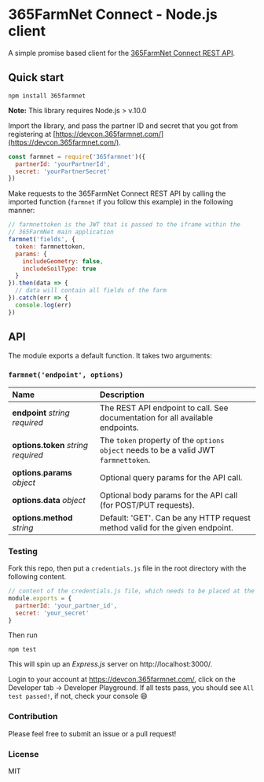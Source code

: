# 365FarmNet Connect - Node.js client
A simple promise based client for the [365FarmNet Connect REST API](https://developer.365farmnet.com/).

## Quick start
```
npm install 365farmnet
```
**Note:** This library requires Node.js > v.10.0

Import the library, and pass the partner ID and secret that you got from 
registering at [https://devcon.365farmnet.com/](https://devcon.365farmnet.com/).

```js
const farmnet = require('365farmnet')({
  partnerId: 'yourPartnerId',
  secret: 'yourPartnerSecret'
})
```

Make requests to the 365FarmNet Connect REST API by calling the imported function 
(`farmnet` if you follow this example) in the following manner:

```js
// farmnettoken is the JWT that is passed to the iframe within the 
// 365FarmNet main application
farmnet('fields', {
  token: farmnettoken,
  params: {
    includeGeometry: false,
    includeSoilType: true
  }
}).then(data => {
  // data will contain all fields of the farm
}).catch(err => {
  console.log(err)
})

```

## API
The module exports a default function. 
It takes two arguments:

### `farmnet('endpoint', options)`
| Name                                  | Description                                                                          |
|:--------------------------------------|:-------------------------------------------------------------------------------------|
| **endpoint** *string* *required*      | The REST API endpoint to call. See documentation for all available endpoints.        |
| **options.token** *string* *required* | The `token` property of the `options object` needs to be a valid JWT `farmnettoken`. |
| **options.params** *object*           | Optional query params for the API call.                                              |
| **options.data** *object*             | Optional body params for the API call (for POST/PUT requests).                       |
| **options.method** *string*           | Default: 'GET'. Can be any HTTP request method valid for the given endpoint.         |

### Testing
Fork this repo, then put a `credentials.js` file in the root directory with the following content.

```js
// content of the credentials.js file, which needs to be placed at the root of this repo
module.exports = {
  partnerId: 'your_partner_id',
  secret: 'your_secret'
}
```

Then run 
```
npm test
```

This will spin up an *Express.js* server on http://localhost:3000/.

Login to your account at https://devcon.365farmnet.com/, 
click on the Developer tab -> Developer Playground.
If all tests pass, you should see `All test passed!`, if not, check your console 😄


### Contribution
Please feel free to submit an issue or a pull request!

### License
MIT
